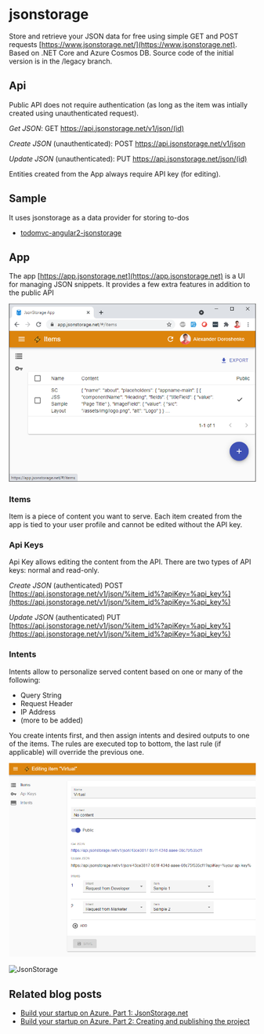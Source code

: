# jsonstorage

Store and retrieve your JSON data for free using simple GET and POST requests [https://www.jsonstorage.net/](https://www.jsonstorage.net). Based on .NET Core and Azure Cosmos DB. Source code of the initial version is in the /legacy branch.

## Api

Public API does not require authentication (as long as the item was intially created using unauthenticated request).

*Get JSON*:
GET https://api.jsonstorage.net/v1/json/(id)

*Create JSON* (unauthenticated):
POST https://api.jsonstorage.net/v1/json

*Update JSON* (unauthenticated):
PUT https://api.jsonstorage.net/json/(id)

Entities created from the App always require API key (for editing).

## Sample

It uses jsonstorage as a data provider for storing to-dos

* [todomvc-angular2-jsonstorage](https://github.com/adoprog/todomvc-angular2-jsonstorage)

## App

The app [https://app.jsonstorage.net](https://app.jsonstorage.net) is a UI for managing JSON snippets. It provides a few extra features in addition to the public API

![App UI](/docs/images/app.png)

### Items

Item is a piece of content you want to serve. Each item created from the app is tied to your user profile and cannot be edited without the API key.

### Api Keys

Api Key allows editing the content from the API. There are two types of API keys: normal and read-only.

*Create JSON* (authenticated)
POST [https://api.jsonstorage.net/v1/json/%item_id%?apiKey=%api_key%](https://api.jsonstorage.net/v1/json/%item_id%?apiKey=%api_key%)

*Update JSON* (authenticated)
PUT [https://api.jsonstorage.net/v1/json/%item_id%?apiKey=%api_key%](https://api.jsonstorage.net/v1/json/%item_id%?apiKey=%api_key%)

### Intents

Intents allow to personalize served content based on one or many of the following:

* Query String
* Request Header
* IP Address
* (more to be added)

You create intents first, and then assign intents and desired outputs to one of the items. The rules are executed top to bottom, the last rule (if applicable) will override the previous one.

![App UI](/docs/images/virtual.png)

![JsonStorage](https://2.bp.blogspot.com/-iMkQcOCzFcs/WJI4rcHrLyI/AAAAAAAAEM4/Hcggu0JjauEY7NUpqioZIofZFyyuX1ffwCLcB/s1600/Plan.png)

## Related blog posts

* [Build your startup on Azure. Part 1: JsonStorage.net](http://devopssnippets.blogspot.com/2017/03/build-your-startup-on-azure-part-1.html)
* [Build your startup on Azure. Part 2: Creating and publishing the project](http://devopssnippets.blogspot.com/2017/04/build-your-startup-on-azure-part-2.html)
